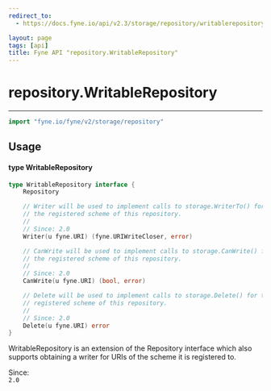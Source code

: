 ```yaml
---
redirect_to:
  - https://docs.fyne.io/api/v2.3/storage/repository/writablerepository.md

layout: page
tags: [api]
title: Fyne API "repository.WritableRepository"
---
```



# repository.WritableRepository
---
```go
import "fyne.io/fyne/v2/storage/repository"
```

## Usage

#### type WritableRepository

```go
type WritableRepository interface {
	Repository

	// Writer will be used to implement calls to storage.WriterTo() for
	// the registered scheme of this repository.
	//
	// Since: 2.0
	Writer(u fyne.URI) (fyne.URIWriteCloser, error)

	// CanWrite will be used to implement calls to storage.CanWrite() for
	// the registered scheme of this repository.
	//
	// Since: 2.0
	CanWrite(u fyne.URI) (bool, error)

	// Delete will be used to implement calls to storage.Delete() for the
	// registered scheme of this repository.
	//
	// Since: 2.0
	Delete(u fyne.URI) error
}
```

WritableRepository is an extension of the Repository interface which also supports obtaining a writer for URIs of the scheme it is registered to.


<div class="since">Since: <code>
2.0</code></div>
